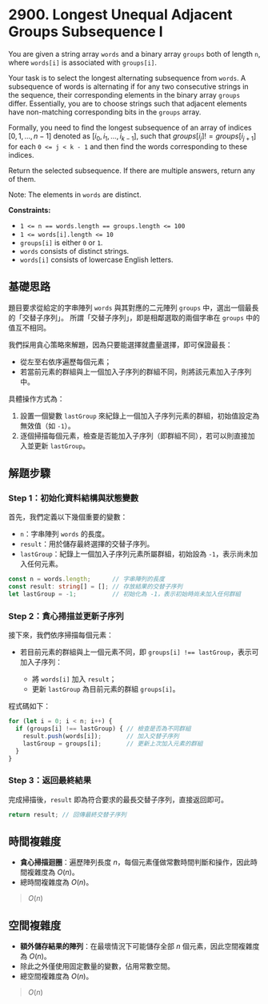 # 2900. Longest Unequal Adjacent Groups Subsequence I

You are given a string array `words` and a binary array `groups` both of length `n`, 
where `words[i]` is associated with `groups[i]`.

Your task is to select the longest alternating subsequence from `words`. 
A subsequence of words is alternating if for any two consecutive strings in the sequence, 
their corresponding elements in the binary array `groups` differ. 
Essentially, you are to choose strings such that adjacent elements have non-matching corresponding bits in the `groups` array.

Formally, you need to find the longest subsequence of an array of indices $[0, 1, ..., n - 1]$ denoted as $[i_0, i_1, ..., i_{k-1}]$, 
such that $groups[i_j] != groups[i_{j+1}]$ for each `0 <= j < k - 1` and then find the words corresponding to these indices.

Return the selected subsequence. If there are multiple answers, return any of them.

Note: The elements in `words` are distinct.

**Constraints:**

- `1 <= n == words.length == groups.length <= 100`
- `1 <= words[i].length <= 10`
- `groups[i]` is either `0` or `1`.
- `words` consists of distinct strings.
- `words[i]` consists of lowercase English letters.

## 基礎思路

題目要求從給定的字串陣列 `words` 與其對應的二元陣列 `groups` 中，選出一個最長的「交替子序列」。
所謂「交替子序列」，即是相鄰選取的兩個字串在 `groups` 中的值互不相同。

我們採用貪心策略來解題，因為只要能選擇就盡量選擇，即可保證最長：

- 從左至右依序遍歷每個元素；
- 若當前元素的群組與上一個加入子序列的群組不同，則將該元素加入子序列中。

具體操作方式為：

1. 設置一個變數 `lastGroup` 來紀錄上一個加入子序列元素的群組，初始值設定為無效值（如 `-1`）。
2. 逐個掃描每個元素，檢查是否能加入子序列（即群組不同），若可以則直接加入並更新 `lastGroup`。

## 解題步驟

### Step 1：初始化資料結構與狀態變數

首先，我們定義以下幾個重要的變數：

- `n`：字串陣列 `words` 的長度。
- `result`：用於儲存最終選擇的交替子序列。
- `lastGroup`：紀錄上一個加入子序列元素所屬群組，初始設為 `-1`，表示尚未加入任何元素。

```typescript
const n = words.length;      // 字串陣列的長度
const result: string[] = []; // 存放結果的交替子序列
let lastGroup = -1;          // 初始化為 -1，表示初始時尚未加入任何群組
```

### Step 2：貪心掃描並更新子序列

接下來，我們依序掃描每個元素：

- 若目前元素的群組與上一個元素不同，即 `groups[i] !== lastGroup`，表示可加入子序列：

   - 將 `words[i]` 加入 `result`；
   - 更新 `lastGroup` 為目前元素的群組 `groups[i]`。

程式碼如下：

```typescript
for (let i = 0; i < n; i++) {
  if (groups[i] !== lastGroup) { // 檢查是否為不同群組
    result.push(words[i]);       // 加入交替子序列
    lastGroup = groups[i];       // 更新上次加入元素的群組
  }
}
```

### Step 3：返回最終結果

完成掃描後，`result` 即為符合要求的最長交替子序列，直接返回即可。

```typescript
return result; // 回傳最終交替子序列
```

## 時間複雜度

- **貪心掃描迴圈**：遍歷陣列長度 $n$，每個元素僅做常數時間判斷和操作，因此時間複雜度為 $O(n)$。
- 總時間複雜度為 $O(n)$。

> $O(n)$

## 空間複雜度

- **額外儲存結果的陣列**：在最壞情況下可能儲存全部 $n$ 個元素，因此空間複雜度為 $O(n)$。
- 除此之外僅使用固定數量的變數，佔用常數空間。
- 總空間複雜度為 $O(n)$。

> $O(n)$
